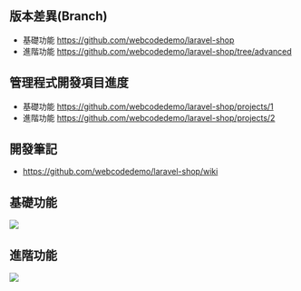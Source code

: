 ## 版本差異(Branch)
- 基礎功能 https://github.com/webcodedemo/laravel-shop
- 進階功能 https://github.com/webcodedemo/laravel-shop/tree/advanced

## 管理程式開發項目進度
- 基礎功能 https://github.com/webcodedemo/laravel-shop/projects/1
- 進階功能 https://github.com/webcodedemo/laravel-shop/projects/2

## 開發筆記
- https://github.com/webcodedemo/laravel-shop/wiki

## 基礎功能
![](https://upload.cc/i1/2019/02/18/N07jiJ.png)

## 進階功能
![](https://upload.cc/i1/2019/02/18/gE6qYH.png)

